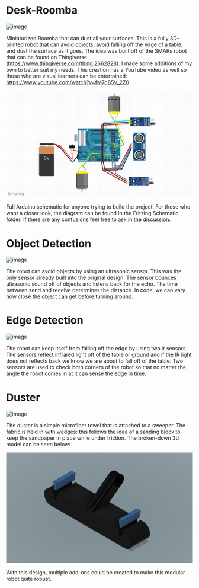 # Desk-Roomba
![image](https://github.com/jareddilley/Desk-Roomba/blob/main/Media/desk-roomba-main-demo-3.gif)

Miniaturized Roomba that can dust all your surfaces. This is a fully 3D-printed robot that can avoid objects, avoid falling off the edge of a table, and dust the surface as it goes. The idea was built off of the SMARs robot that can be found on Thingiverse (https://www.thingiverse.com/thing:2662828). I made some additions of my own to better suit my needs. This creation has a YouTube video as well so those who are visual learners can be entertained: https://www.youtube.com/watch?v=fM7q85V_2Z0

![image](https://github.com/jareddilley/Desk-Roomba/blob/main/Media/roomba-schematic.PNG)

Full Arduino schematic for anyone trying to build the project. For those who want a closer look, the diagram can be found in the Fritzing Schematic folder. If there are any confusions feel free to ask in the discussion.

# Object Detection
![image](https://github.com/jareddilley/Desk-Roomba/blob/main/Media/ultrasonic-sensor-demo.gif)

The robot can avoid objects by using an ultrasonic sensor. This was the only sensor already built into the original design. The sensor bounces ultrasonic sound off of objects and listens back for the echo. The time between send and receive determines the distance. In code, we can vary how close the object can get before turning around. 

# Edge Detection
![image](https://github.com/jareddilley/Desk-Roomba/blob/main/Media/ir-sensor-demo.gif)

The robot can keep itself from falling off the edge by using two ir sensors. The sensors reflect infrared light off of the table or ground and if the IR light does not reflects back we know we are about to fall off of the table. Two sensors are used to check both corners of the robot so that no matter the angle the robot comes in at it can sense the edge in time.

# Duster
![image](https://github.com/jareddilley/Desk-Roomba/blob/main/Media/dusting-demo.png)

The duster is a simple microfiber towel that is attached to a sweeper. The fabric is held in with wedges: this follows the idea of a sanding block to keep the sandpaper in place while under friction. The broken-down 3d model can be seen below:

![image](https://github.com/jareddilley/Desk-Roomba/blob/main/Media/duster-3d-model.PNG)

With this design, multiple add-ons could be created to make this modular robot quite robust.
